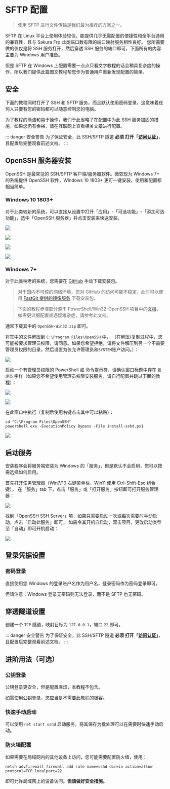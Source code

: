 # SFTP 配置

> 使用 SFTP 进行文件传输是我们最为推荐的方案之一。

SFTP 在 Linux 平台上使用体验较佳，能提供几乎无需配置的便捷性和全平台通用的兼容性，且与 Sakura Frp 此类端口数有限的端口映射服务相性良好。
您所需要做的仅仅是将 SSH 服务打开，然后穿透 SSH 服务的端口即可，下面所有的内容主要为 Windows 用户准备。

但是 SFTP 在 Windows 上配置需要一点点只看文字教程的话会稍具复杂度的操作，所以我们提供此篇图文教程帮您作为普通用户重新发现配置的简单。

## 安全

下面的教程同时打开了 SSH 和 SFTP 服务，而且默认使用密码登录，这意味着任何人只要有您的密码都可以随意控制您的电脑。

为了教程的简洁和易于操作，我们于此省略了在配置中为此 SSH 服务加固的措施，如果您仍有余裕，请在互联网上查看相关文章进行配置。

::: danger 安全警告
为了保证安全，此 SSH/SFTP 隧道 **必须 打开「[访问认证](/bestpractice/security)」**，且配置后完整观看前述文档。
:::

## OpenSSH 服务器安装

OpenSSH 是最常见的 SSH/SFTP 客户端/服务器软件。微软现为 Windows 7+ 的系统提供 OpenSSH 软件，Windows 10 1803+ 更可一键安装，使用和配置都相当简单。

### Windows 10 1803+

对于此类较新的系统，可以直接从设置中打开「应用」-「可选功能」-「添加可选功能」，选中「OpenSSH 服务器」并点击安装来快速安装。

![](./_images/sftp-win-setting-app.png)

![](./_images/sftp-win-setting-enable-feature.png)

![](./_images/sftp-win-setting-add-feature.png)

![](./_images/sftp-win-setting-add-sshd.png)

### Windows 7+

对于此类稍老的系统，您需要在 [GitHub](https://github.com/PowerShell/Win32-OpenSSH/releases/latest) 手动下载安装包。

> 对于国内不可控的网络环境，您对 GitHub 的访问可能不稳定，此时可以使用 [FastGit 提供的镜像服务](https://github.com/PowerShell/Win32-OpenSSH/releases/latest) 下载安装包。

> 下面的教程步骤部分源于 PowerShell/Win32-OpenSSH 项目中的[文档](https://github.com/PowerShell/Win32-OpenSSH/wiki/Install-Win32-OpenSSH)，如需更详细配置或遇疑难杂症，请参考此文档。

通常下载其中的 `OpenSSH-Win32.zip` 即可。

将其中的文件解压到 `C:\Program Files\OpenSSH` 中，
（在解压/复制过程中，您可能被要求管理员权限，请同意。如果您希望拒绝，请将文件解压到另一个不需要管理员权限的目录，然后设置为仅允许管理员和`SYSTEM`账户访问。）：

![](./_images/sftp-win-extract-sshd.png)

启动一个有管理员权限的 PowerShell 或 命令提示符，请确认窗口标题中存在 `管理员` 字样（如果您不希望使用管理员权限安装服务，请自行配置并跳过下面的教程）：

![](./_images/sftp-win-run-pwsh-admin.png)

![](./_images/sftp-win-is-admin.png)

在此窗口中执行（复制后使用右键点击其中可以粘贴）：

```
cd "C:\Program Files\OpenSSH"
powershell.exe -ExecutionPolicy Bypass -File install-sshd.ps1
```

![](./_images/sftp-win-win7-inst.png)

## 启动服务

安装程序会将服务端安装为 Windows 的「服务」，但是默认不会启用，您可以按需选择如何启用。

首先打开任务管理器（Win7/10 右键菜单栏，Win11 使用 Ctrl-Shift-Esc 组合键），
在「服务」tab 下，点击「服务」或「打开服务」按钮即可打开服务管理器：

![](./_images/sftp-win-services-btn.png)

找到「OpenSSH SSH Server」项，如果只需要启动一次或每次需要时手动启动，点击「启动此服务」即可，
如需令其开机自启动，双击项目，更改启动类型至「自动」即可开机启动：

![](./_images/sftp-win-services-manage.png)

## 登录凭据设置

### 密码登录

直接使用您 Windows 的登录账户名作为用户名，登录密码作为密码登录即可。

但请注意：Windows 登录无密码则无法登录，而不是 SFTP 也无密码。

## 穿透隧道设置

创建一个 `TCP` 隧道，映射目标为 `127.0.0.1`，端口 `22` 即可。

::: danger 安全警告
为了保证安全，此 SSH/SFTP 隧道 **必须 打开「[访问认证](/bestpractice/security)」**，且配置后完整观看前述文档。
:::

## 进阶用法（可选）

### 公钥登录

公钥登录更安全，但是配置麻烦，本教程不包含。

如需使用公钥登录，您应当是不需要此教程的极客。

### 快速手动启动

可以使用 `net start sshd` 启动服务，将其保存为批处理可以在需要时快速手动启动。

### 防火墙配置

如果需要在局域网内的其他设备上访问，您可能需要配置防火墙，使用：

```
netsh advfirewall firewall add rule name=sshd dir=in action=allow protocol=TCP localport=22
```

即可允许局域网上的设备访问。**但请做好安全措施。**